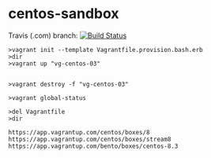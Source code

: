 # centos-sandbox


Travis (.com) branch:
[![Build Status](https://travis-ci.com/githubfoam/centos-sandbox.svg?branch=main)](https://travis-ci.com/githubfoam/centos-sandbox)  

~~~~
>vagrant init --template Vagrantfile.provision.bash.erb
>dir
>vagrant up "vg-centos-03"


>vagrant destroy -f "vg-centos-03"

>vagrant global-status

>del Vagrantfile
>dir
~~~~

~~~~
https://app.vagrantup.com/centos/boxes/8
https://app.vagrantup.com/centos/boxes/stream8
https://app.vagrantup.com/bento/boxes/centos-8.3
~~~~